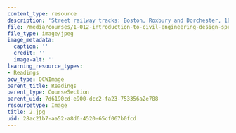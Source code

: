 ```yaml
---
content_type: resource
description: 'Street railway tracks: Boston, Roxbury and Dorchester, 1872-1901'
file: /media/courses/1-012-introduction-to-civil-engineering-design-spring-2002/28ac21b7aa52a8d6452065cf067b0fcd_2.jpg
file_type: image/jpeg
image_metadata:
  caption: ''
  credit: ''
  image-alt: ''
learning_resource_types:
- Readings
ocw_type: OCWImage
parent_title: Readings
parent_type: CourseSection
parent_uid: 7d6190cd-e900-dcc2-fa23-753356a2e788
resourcetype: Image
title: 2.jpg
uid: 28ac21b7-aa52-a8d6-4520-65cf067b0fcd
---
```

